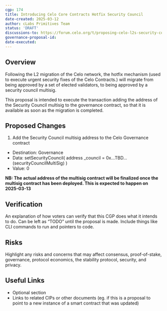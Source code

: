 ```yaml
---
cgp: 174
title: Introducing Celo Core Contracts Hotfix Security Council
date-created: 2025-03-12
author: cLabs Primitives Team
status: 'DRAFT'
discussions-to: https://forum.celo.org/t/proposing-celo-l2s-security-council
governance-proposal-id:
date-executed:
---
```


## Overview

Following the L2 migration of the Celo network, the hotfix mechanism (used to execute urgent security fixes of the Celo Contracts.) will migrate from being approved by a set of elected validators, to being approved by a security council multisig.

This proposal is intended to execute the transaction adding the address of the Security Council multisig to the governance contract, so that it is available as soon as the migration is completed.

## Proposed Changes

1. Add the Security Council multisig address to the Celo Governance contract

- Destination: Governance
- Data: setSecurityCouncil(
    address _council = 0x...TBD... (securityCouncilMultiSig)
  )
- Value: 0

**NB: The actual address of the multisig contract will be finalized once the multisig contract has been deployed. This is expected to happen on 2025-03-13**

## Verification

An explanation of how voters can verify that this CGP does what it intends to do. Can be left as “TODO” until the proposal is made. Include things like CLI commands to run and pointers to code.

## Risks

Highlight any risks and concerns that may affect consensus, proof-of-stake, governance, protocol economics, the stability protocol, security, and privacy.

## Useful Links

* Optional section
* Links to related CIPs or other documents (eg. if this is a proposal to point to a new instance of a smart contract that was updated)
